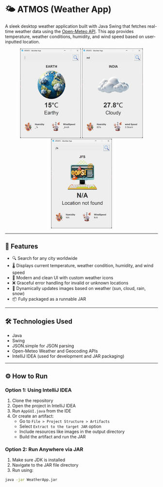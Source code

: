 # 🌤️ ATMOS (Weather App)

A sleek desktop weather application built with Java Swing that fetches real-time weather data using the [Open-Meteo API](https://open-meteo.com/). This app provides temperature, weather conditions, humidity, and wind speed based on user-inputted location.

<div align="center">
  <img src="https://github.com/KartikUgale/ATMOS-weather_app/blob/main/src/main/resources/SC/sc_earth.png?raw=true" width="200">
  <img src="https://github.com/KartikUgale/ATMOS-weather_app/blob/main/src/main/resources/SC/sc_ind.png?raw=true" width="200">
  <img src="https://github.com/KartikUgale/ATMOS-weather_app/blob/main/src/main/resources/SC/sc_NA.png?raw=true" width="200">
</div>

---

## 🚀 Features

- 🔍 Search for any city worldwide
- 🌡️ Displays current temperature, weather condition, humidity, and wind speed
- 🎨 Modern and clean UI with custom weather icons
- ❌ Graceful error handling for invalid or unknown locations
- 🔄 Dynamically updates images based on weather (sun, cloud, rain, snow)
- 📦 Fully packaged as a runnable JAR

---

## 🛠️ Technologies Used

- Java
- Swing
- JSON.simple for JSON parsing
- Open-Meteo Weather and Geocoding APIs
- IntelliJ IDEA (used for development and JAR packaging)

---

## ⚙️ How to Run

### Option 1: Using IntelliJ IDEA

1. Clone the repository
2. Open the project in IntelliJ IDEA
3. Run `AppGUI.java` from the IDE
4. Or create an artifact:
   - Go to `File > Project Structure > Artifacts`
   - Select `Extract to the target JAR` option
   - Include resources like images in the output directory
   - Build the artifact and run the JAR

### Option 2: Run Anywhere via JAR

1. Make sure JDK is installed
2. Navigate to the JAR file directory
3. Run using:

```bash
java -jar WeatherApp.jar            
```
